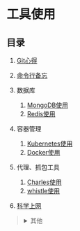 # 工具使用

## 目录
1. [Git心得](./Git心得/README.md)
2. [命令行备忘](./命令行备忘/README.md)
3. 数据库

    1. [MongoDB使用](./MongoDB使用/README.md)
    2. [Redis使用](./Redis使用/README.md)
4. 容器管理

    1. [Kubernetes使用](./Kubernetes使用/README.md)
    2. [Docker使用](./Docker使用/README.md)
5. 代理、抓包工具

    1. [Charles使用](./Charles使用/README.md)
    2. [whistle使用](./whistle使用/README.md)
6. [科学上网](./科学上网/README.md)

><details>
><summary>其他</summary>
>
>1. [IDEs设置](./IDEs设置/README.md)
>2. [Android调试](./Android调试/README.md)
>3. [Google搜索技巧](./Google搜索技巧/README.md)
></details>
